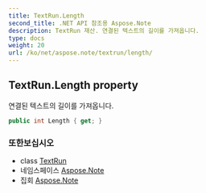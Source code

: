 ```yaml
---
title: TextRun.Length
second_title: .NET API 참조용 Aspose.Note
description: TextRun 재산. 연결된 텍스트의 길이를 가져옵니다.
type: docs
weight: 20
url: /ko/net/aspose.note/textrun/length/
---
```

## TextRun.Length property

연결된 텍스트의 길이를 가져옵니다.

```csharp
public int Length { get; }
```

### 또한보십시오

* class [TextRun](../)
* 네임스페이스 [Aspose.Note](../../textrun/)
* 집회 [Aspose.Note](../../../)


